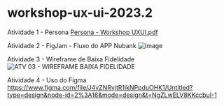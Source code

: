 # workshop-ux-ui-2023.2

Atividade 1 - Persona
[Persona - Workshop UXUI.pdf](https://github.com/thaisazvdo/workshop-ux-ui-2023.2/files/12457945/Persona.-.Workshop.UXUI.pdf)

Atividade 2 - FigJam - Fluxo do APP Nubank
![image](https://github.com/thaisazvdo/workshop-ux-ui-2023.2/assets/112560440/37fc3f89-b61c-4473-804a-6974d6046c4d)

Atividade 3 - Wireframe de Baixa Fidelidade
![ATV 03 - WIREFRAME BAIXA FIDELIDADE](https://github.com/thaisazvdo/workshop-ux-ui-2023.2/assets/112560440/38f4c50f-8b4f-46fb-b6da-ea8cfd21ca21)

Atividade 4 - Uso do Figma 
https://www.figma.com/file/J4vZNRvjtR1ikNPpduOHK1/Untitled?type=design&node-id=2%3A16&mode=design&t=NgZLwELV8KKccbuI-1
